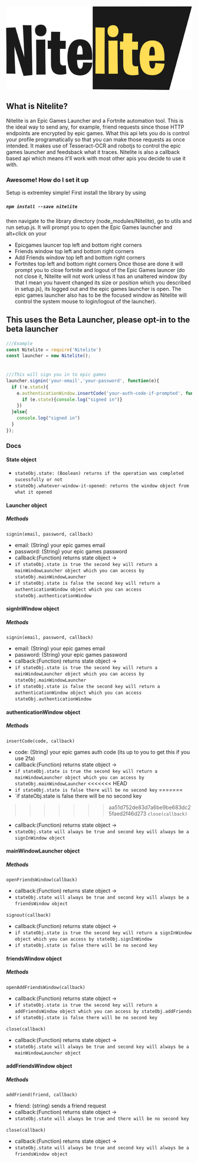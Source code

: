 <p align="center">
  <img src="https://raw.githubusercontent.com/encloinc/Nitelite/master/github_data/logo.png" />
</p>

## What is Nitelite?
Nitelite is an Epic Games Launcher and a Fortnite automation tool. This is the ideal way to send any, for example, friend requests since those HTTP endpoints are encrypted by epic games. What this api lets you do is control your profile programatically so that you can make those requests as once intended. It makes use of Tesseract-OCR and robotjs to control the epic games launcher and feedsback what it traces. Nitelite is also a callback based api which means it'll work with most other apis you decide to use it with.

### Awesome! How do I set it up
Setup is extremley simple! First install the library by using
##### `npm install --save nitelite`
then navigate to the library directory (node_modules/Nitelite), go to utils and run setup.js. It will prompt you to open the Epic Games launcher and alt+click on your
* Epicgames launcer top left and bottom right corners
* Friends window top left and bottom right corners
* Add Friends window top left and bottom right corners
* Fortnites top left and bottom right corners
Once those are done it will prompt you to close fortnite and logout of the Epic Games launcer (do not close it, Nitelite will not work unless it has an unaltered window (by that I mean you havent changed its size or position which you described in setup.js), its logged out and the epic games launcher is open. The epic games launcher also has to be the focused window as Nitelite will control the system mouse to login/logout of the launcher).

## This uses the Beta Launcher, please opt-in to the beta launcher

```js
///Example
const Nitelite = require('Nitelite')
const launcher = new Nitelite();


///This will sign you in to epic games
launcher.signin('your-email','your-password', function(e){
  if (!e.state){
    e.authenticationWindow.insertCode('your-auth-code-if-prompted', function(e){
      if (e.state){console.log("signed in")}
    })
  }else{
    console.log("signed in")
  }
});
```

### Docs

#### State object
* `stateObj.state: (Boolean) returns if the operation was completed sucessfully or not`
* `stateObj.whatever-window-it-opened: returns the window object from what it opened`

#### Launcher object
##### Methods
`signin(email, password, callback)`
* email: (String) your epic games email
* password: (String) your epic games password
* callback:(Function) returns state object ->
* `if stateObj.state is true the second key will return a mainWindowLauncher object which you can access by stateObj.mainWindowLauncher`
* `if stateObj.state is false the second key will return a authenticationWindow object which you can access stateObj.authenticationWindow`
 

#### signInWindow  object
##### Methods
`signin(email, password, callback)`
* email: (String) your epic games email
* password: (String) your epic games password
* callback:(Function) returns state object ->
* `if stateObj.state is true the second key will return a mainWindowLauncher object which you can access by stateObj.mainWindowLauncher`
* `if stateObj.state is false the second key will return a authenticationWindow object which you can access stateObj.authenticationWindow`

#### authenticationWindow object
##### Methods
`insertCode(code, callback)`
* code: (String) your epic games auth code (its up to you to get this if you use 2fa)
* callback:(Function) returns state object ->
* `if stateObj.state is true the second key will return a mainWindowLauncher object which you can access by stateObj.mainWindowLauncher`
<<<<<<< HEAD
* `if stateObj.state is false there will be no second key`
=======
* `if stateObj.state is false there will be no second key

>>>>>>> aa51d752de83d7a6be9be683dc25faed2f46d273
`close(callback)`
* callback:(Function) returns state object ->
* `stateObj.state will always be true and second key will always be a signInWindow object`

#### mainWindowLauncher object
##### Methods
`openFriendsWindow(callback)`
* callback:(Function) returns state object ->
* `stateObj.state will always be true and second key will always be a friendsWindow object`

`signout(callback)`
* callback:(Function) returns state object ->
* `if stateObj.state is true the second key will return a signInWindow object which you can access by stateObj.signInWindow`
* `if stateObj.state is false there will be no second key`


#### friendsWindow object
##### Methods
`openAddFriendsWindow(callback)`
* callback:(Function) returns state object ->
* `if stateObj.state is true the second key will return a addFriendsWindow object which you can access by stateObj.addFriends`
* `if stateObj.state is false there will be no second key`

`close(callback)`
* callback:(Function) returns state object ->
* `stateObj.state will always be true and second key will always be a mainWindowLauncher object`

#### addFriendsWindow object
##### Methods
`addFriend(friend, callback)`
* friend: (string) sends a friend request
* callback:(Function) returns state object ->
* `stateObj.state will always be true and there will be no second key`

`close(callback)`
* callback:(Function) returns state object ->
* `stateObj.state will always be true and second key will always be a friendsWindow object`

